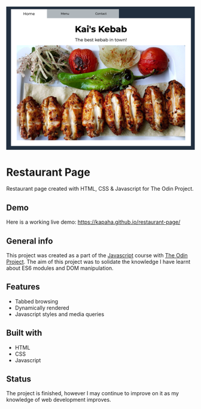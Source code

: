 ![Example screenshot](./readme-images/restaurant-page.png)

# Restaurant Page
Restaurant page created with HTML, CSS & Javascript for The Odin Project.

## Demo
Here is a working live demo: https://kapaha.github.io/restaurant-page/

## General info
This project was created as a part of the [Javascript](https://www.theodinproject.com/courses/javascript/lessons/restaurant-page) course with [The Odin Project](https://theodinproject.com). The aim of this project was to solidate the knowledge I have learnt about ES6 modules and DOM manipulation.

## Features
* Tabbed browsing
* Dynamically rendered
* Javascript styles and media queries

## Built with
* HTML
* CSS
* Javascript

## Status
The project is finished, however I may continue to improve on it as my knowledge of web development improves.